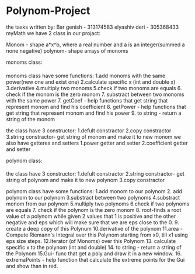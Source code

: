 # Polynom-Project
the tasks written by:
Bar genish - 313174583
elyashiv deri - 305368433
myMath
we have 2 class in our projact:

Monom - shape a*x^b, where a real number and a is an integer(summed a none negative)
polynom- shape arrays of monoms

monoms class:
####

monoms class have some functions:
1.add monoms with the same power(new one and exist one)
2.calculate specific x (int and double x)
3.derivative 
4.multiply two monoms
5.check if two monoms are equals
6. check if the monom is the zero monom
7. substract between two monoms with the same power
7. getCoef - help functions that get string that represent monom and find his coefficient
8. getPower - help functions that get string that represent monom and find his power
9. to string - return a string of the monom

the class have 3 constructor:
1.defult constractor
2.copy constractor
3.string constractor- get string of monom and make it to new monom
we also have getteres and setters
1.power getter and setter
2.coefficient getter and setter

polynom class:
####

the class have 3 constructor:
1.defult constractor
2.string constractor- get string of polynom and make it to new polynom 
3.copy constractor

polynom class have some functions:
1.add monom to our polynom
2. add polynom to our polynom 
3.substract between two polynoms
4.substract monom from our polynom
5.multiply two polynoms
6.check if two polynoms are equals
7. check if the polynom is the zero monom
8. root-finds a root value of a polynom while given 2 values that 1 is positive and the other negative and eps which will make sure that we are eps close to the 0.
9. create a deep copy of this Polynum
10.derivative of the polynom
11.area - Compute Riemann's Integral over this Polynom starting from x0, till x1 using eps size steps.
12.Iterator (of Monoms) over this Polynom
13. calculate specific x to the polynom (int and double)
14. to string - return a string of the Polynom
15.Gui- func that get a poly and draw it in a new window.
16. extremaPoints - help function that calculate the extreme points for the Gui and show than in red. 
